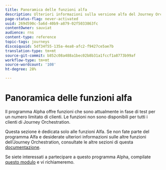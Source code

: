 ```yaml
---
title: Panoramica delle funzioni alfa
description: Ulteriori informazioni sulla versione alfa del Journey Orchestration.
page-status-flag: never-activated
uuid: 269d590c-5a6d-40b9-a879-02f5033863fc
contentOwner: sauviat
audience: rns
content-type: reference
topic-tags: journeys
discoiquuid: 5df34f55-135a-4ea8-afc2-f9427ce5ae7b
translation-type: tm+mt
source-git-commit: b852c08a488a1bec02b8b31a1fccf1a8773b99af
workflow-type: tm+mt
source-wordcount: '108'
ht-degree: 28%

---
```



# Panoramica delle funzioni alfa

Il programma Alpha offre funzioni che sono attualmente in fase di test per un numero limitato di clienti. Le funzioni non sono disponibili per tutti i clienti di Journey Orchestration.

Questa sezione è dedicata solo alle funzioni Alfa. Se non fate parte del programma Alfa e desiderate ulteriori informazioni sulle altre funzioni dell&#39;Journey Orchestration, consultate le altre sezioni di questa [documentazione](../../journey-orchestration-home.md).

Se siete interessati a partecipare a questo programma Alpha, compilate [questo modulo](https://forms.office.com/Pages/ResponsePage.aspx?id=Wht7-jR7h0OUrtLBeN7O4RuhNDklrkhHrsBisppjRThURDJTTUxWSTBJQU1OSTBTVjMwUDRIQURDNS4u) e vi richiameremo.


